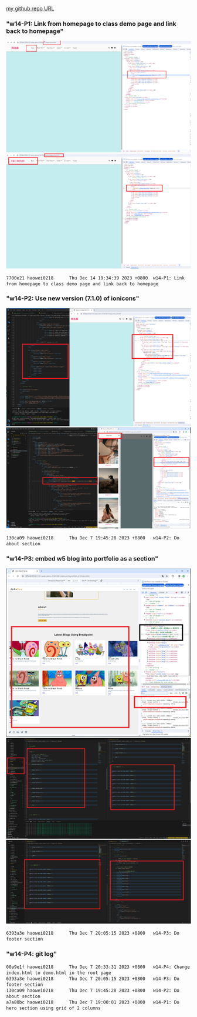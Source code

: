 [my github repo URL]('https://github.com/haowei212410061/1121-sweb-demo-212410061')

### "w14-P1: Link from homepage to class demo page and link back to homepage"
![](w14-p1-1.png)
![](w14-p1-2.png)
```
7700e21 haowei0218      Thu Dec 14 19:34:39 2023 +0800  w14-P1: Link from homepage to class demo page and link back to homepage
```
### "w14-P2: Use new version (7.1.0) of ionicons"
![](w14-p2-1.png)
![](w14-p2-2.png)
```
130ca09 haowei0218      Thu Dec 7 19:45:28 2023 +0800   w14-P2: Do about section
```


### "w14-P3: embed w5 blog into portfolio as a section"

![](w14-p3-1.png)
![](w14-p3-2.png)
![](w14-p3-3.png)
```
6393a3e haowei0218      Thu Dec 7 20:05:15 2023 +0800   w14-P3: Do footer section
```


### "w14-P4: git log"
```
00a9e1f haowei0218      Thu Dec 7 20:33:31 2023 +0800   w14-P4: Change index.html to demo.html in the root page
6393a3e haowei0218      Thu Dec 7 20:05:15 2023 +0800   w14-P3: Do footer section
130ca09 haowei0218      Thu Dec 7 19:45:28 2023 +0800   w14-P2: Do about section
a7a80bc haowei0218      Thu Dec 7 19:00:01 2023 +0800   w14-P1: Do hero section using grid of 2 columns
```